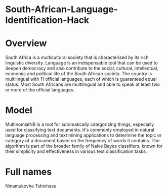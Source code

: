 # South-African-Language-Identification-Hack

# Overview
South Africa is a multicultural society that is characterised by its rich linguistic diversity. 
Language is an indispensable tool that can be used to deepen democracy and also contribute to the social, cultural, intellectual, economic and political 
life of the South African society.
The country is multilingual with 11 official languages, each of which is guaranteed equal status. 
Most South Africans are multilingual and able to speak at least two or more of the official languages.
# Model
MultinomialNB is a tool for automatically categorizing things, especially used for classifying text documents. 
It's commonly employed in natural language processing and text mining applications to determine the topic or category of a document based on 
the frequency of words it contains. The algorithm is part of the broader family of Naive Bayes classifiers, known for their simplicity and effectiveness
in various text classification tasks.
# Full names
Ninamukovhe Tshivhase
